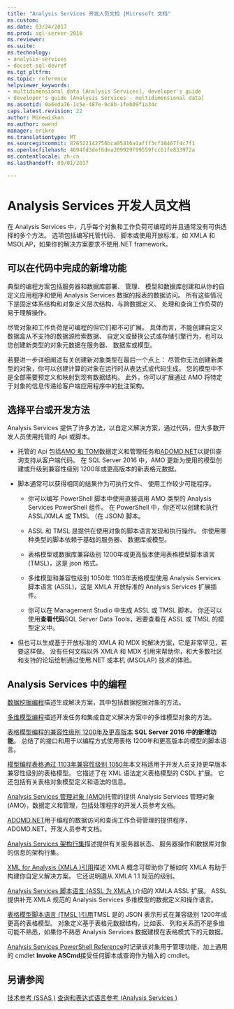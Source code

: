 ```yaml
---
title: "Analysis Services 开发人员文档 |Microsoft 文档"
ms.custom: 
ms.date: 03/24/2017
ms.prod: sql-server-2016
ms.reviewer: 
ms.suite: 
ms.technology:
- analysis-services
- docset-sql-devref
ms.tgt_pltfrm: 
ms.topic: reference
helpviewer_keywords:
- multidimensional data [Analysis Services], developer's guide
- developer's guide [Analysis Services - multidimensional data]
ms.assetid: 0a6eda76-1c5e-487e-9c8b-1feb09f1a34c
caps.latest.revision: 22
author: Minewiskan
ms.author: owend
manager: erikre
ms.translationtype: MT
ms.sourcegitcommit: 876522142756bca05416a1afff3cf10467f4c7f1
ms.openlocfilehash: 4694fd3def6dea209929f99559fcc61fe833972a
ms.contentlocale: zh-cn
ms.lasthandoff: 09/01/2017

---
```

# <a name="analysis-services-developer-documentation"></a>Analysis Services 开发人员文档
在 Analysis Services 中，几乎每个对象和工作负荷可编程的并且通常没有可供选择的多个方法。  选项包括编写托管代码、 脚本或使用开放标准，如 XMLA 和 MSOLAP，如果你的解决方案要求不使用.NET framework。

## <a name="what-you-can-accomplish-in-code"></a>可以在代码中完成的新增功能
典型的编程方案包括服务器和数据库部署、 管理、 模型和数据库创建和从你的自定义应用程序和使用 Analysis Services 数据的报表的数据访问。 所有这些情况下是固定体系结构和对象定义层次结构，与跨数据定义、 处理和查询工作负荷的易于理解操作。

尽管对象和工作负荷是可编程的但它们都不可扩展。 具体而言，不能创建自定义数据盒从不支持的数据源检索数据、 自定义或替换公式或存储引擎行为，也可以您创建新类型的对象元数据在服务器、 数据库或模型。

若要进一步详细阐述有关创建新对象类型在最后一个点上： 尽管你无法创建新类型的对象，你可以创建计算的对象在运行时从表达式或代码生成。 您的模型中不是全部需要预定义和映射到现有数据结构。 此外，你可以扩展通过 AMO 将特定于对象的信息传递给客户端应用程序中的批注架构。

## <a name="choose-a-platform-or-approach-to-development"></a>选择平台或开发方法
Analysis Services 提供了许多方法，以自定义解决方案，通过代码，但大多数开发人员使用托管的 Api 或脚本。

- 托管的 Api 包括[AMO 和 TOM](http://msdn.microsoft.com/library/mt436122.aspx)数据定义和管理任务和[ADOMD.NET](http://msdn.microsoft.com/library/mt465769.aspx)以提供查询支持从客户端代码。 在 SQL Server 2016 中，AMO 更新为使用的模型创建或升级到兼容性级别 1200年或更高版本的新表格元数据。

- 脚本通常可以获得相同的结果作为可执行文件、 使用工作较少可能程序。

  - 你可以编写 PowerShell 脚本中使用直接调用 AMO 类型的 Analysis Services PowerShell 组件。 在 PowerShell 中，你还可以创建和执行 ASSL/XMLA 或 TMSL （在 JSON) 脚本。

  - ASSL 和 TMSL 是提供在使用对象的脚本语言发现和执行操作。 你使用哪种类型的脚本依赖于基础的服务器、 数据库或模型。

  - 表格模型或数据库兼容级别 1200年或更高版本使用表格模型脚本语言 (TMSL)，这是 json 格式。

  - 多维模型和兼容性级别 1050年 1103年表格模型使用 Analysis Services 脚本语言 (ASSL)，这是 XMLA 开放标准的 Analysis Services 扩展插件。

  - 你可以在 Management Studio 中生成 ASSL 或 TMSL 脚本。 你还可以使用**查看代码**SQL Server Data Tools，若要查看在 ASSL 或 TMSL 的模型定义中。

- 但也可以生成基于开放标准的 XMLA 和 MDX 的解决方案，它是非常罕见，若要这样做。 没有任何文档以外 XMLA 和 MDX 引用来帮助你，和大多数社区和支持的论坛绘制通过使用.NET 或本机 (MSOLAP) 技术的体验。

## <a name="programming-in-analysis-services"></a>Analysis Services 中的编程
[数据挖掘编程](../analysis-services/data-mining-programming.md)描述生成解决方案，其中包括数据挖掘对象的方法。

[多维模型编程](../analysis-services/multidimensional-models/multidimensional-model-programming.md)描述开发任务和集成自定义解决方案中的多维模型对象的方法。

[表格模型编程的兼容性级别 1200年及更高版本](../analysis-services/tabular-model-programming-compatibility-level-1200/tabular-model-programming-for-compatibility-level-1200.md)
**SQL Server 2016 中的新增功能**。  总结了的接口和用于以编程方式使用表格 1200年和更高版本的模型的脚本语言。

[模型编程表格通过 1103年兼容性级别 1050年](../analysis-services/tabular-model-programming-compatibility-levels-1050-1103/tabular-model-programming-for-compatibility-levels-1050-through-1103.md)本文档适用于开发人员支持更早版本兼容性级别的表格模型。 它描述了在 XML 语法定义表格模型的 CSDL 扩展。 它还包括有关表格对象模型定义和语法的信息。

[Analysis Services 管理对象 (AMO)](https://msdn.microsoft.com/library/mt436122.aspx)托管的提供 Analysis Services 管理对象 (AMO)，数据定义和管理，包括处理程序的开发人员参考文档。

[ADOMD.NET](http://msdn.microsoft.com/library/mt465769.aspx)用于编程的数据访问和查询工作负荷管理的提供程序，ADOMD.NET，开发人员参考文档。

[Analysis Services 架构行集](../analysis-services/schema-rowsets/analysis-services-schema-rowsets.md)描述提供有关服务器状态、 服务器操作和数据库对象的信息的架构行集。

[XML for Analysis &#40;XMLA &#41;引用](../analysis-services/xmla/xml-for-analysis-xmla-reference.md)描述 XMLA 概念可帮助你了解如何 XMLA 有助于构建你自定义解决方案。 它还说明遵从 XMLA 1.1 规范的级别。

[Analysis Services 脚本语言 &#40;ASSL 为 XMLA &#41;](../analysis-services/scripting/analysis-services-scripting-language-assl-for-xmla.md)介绍的 XMLA ASSL 扩展。 ASSL 提供补充 XMLA 规范的 Analysis Services 多维模型的数据定义和操作语言。

[表格模型脚本语言 &#40;TMSL &#41;引用](../analysis-services/tabular-model-scripting-language-tmsl-reference.md)TMSL 是的 JSON 表示形式在兼容级别 1200年或更高的表格模型。 对象定义基于表格元数据结构，比如表、 列和关系而不是多维可能不熟悉，如果你不熟悉 Analysis Services 数据建模在表格模式下的元数据。

[Analysis Services PowerShell Reference](../analysis-services/powershell/analysis-services-powershell-reference.md)时记录该对象用于管理功能，加上通用的 cmdlet **Invoke ASCmd**接受任何脚本或查询作为输入的 cmdlet。

## <a name="see-also"></a>另请参阅
[技术参考 &#40;SSAS &#41;](../analysis-services/powershell/technical-reference-ssas.md) 
[查询和表达式语言参考 &#40;Analysis Services &#41;](http://msdn.microsoft.com/library/gg492188.aspx)

